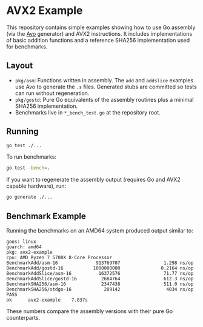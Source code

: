 # AVX2 Example

This repository contains simple examples showing how to use Go assembly (via the
[Avo](https://github.com/mmcloughlin/avo) generator) and AVX2 instructions. It
includes implementations of basic addition functions and a reference SHA256
implementation used for benchmarks.

## Layout

- `pkg/asm`: Functions written in assembly. The `add` and `addslice` examples use
  Avo to generate the `.s` files. Generated stubs are committed so tests can run
  without regeneration.
- `pkg/gostd`: Pure Go equivalents of the assembly routines plus a minimal
  SHA256 implementation.
- Benchmarks live in `*_bench_test.go` at the repository root.

## Running

```bash
go test ./...
```

To run benchmarks:

```bash
go test -bench=.
```

If you want to regenerate the assembly output (requires Go and AVX2 capable
hardware), run:

```bash
go generate ./...
```

## Benchmark Example

Running the benchmarks on an AMD64 system produced output similar to:

```
goos: linux
goarch: amd64
pkg: avx2-example
cpu: AMD Ryzen 7 5700X 8-Core Processor             
BenchmarkAdd/asm-16              913769707                1.298 ns/op
BenchmarkAdd/gostd-16           1000000000               0.2164 ns/op
BenchmarkAddSlice/asm-16          16372576                71.77 ns/op
BenchmarkAddSlice/gostd-16         2684764                612.3 ns/op
BenchmarkSHA256/asm-16             2347438                511.0 ns/op
BenchmarkSHA256/stdgo-16            289142                 4034 ns/op
PASS
ok      avx2-example    7.837s
```

These numbers compare the assembly versions with their pure Go counterparts.

